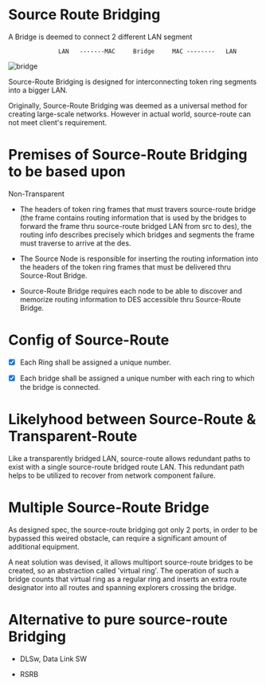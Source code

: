# Source Route Bridging

A Bridge is deemed to connect 2 different LAN segment


        
                  LAN   -------MAC     Bridge     MAC --------   LAN
        
        
 
 ![bridge](https://s3.notfalse.net/wp-content/uploads/2018/05/15023113/bridge-demo.png)

Source-Route Bridging is designed for interconnecting token ring segments into a bigger LAN.

Originally, Source-Route Bridging was deemed as a universal method for creating large-scale networks. However in actual world, source-route can not meet client's requirement.

# Premises of Source-Route Bridging to be based upon 

Non-Transparent

* The headers of token ring frames that must travers source-route bridge (the frame contains routing information that is used by the bridges to forward the frame thru source-route bridged LAN from src to des), the routing info describes precisely which bridges and segments the frame must traverse to arrive at the des.

* The Source Node is responsible for inserting the routing information into the headers of the token ring frames that must be delivered thru Source-Rout Bridge.

* Source-Route Bridge requires each node to be able to discover and memorize routing information to DES accessible thru Source-Route Bridge.

# Config of Source-Route

- [x] Each Ring shall be assigned a unique number.

- [x] Each bridge shall be assigned a unique number with each ring to which the bridge is connected.

# Likelyhood between Source-Route & Transparent-Route

Like a transparently bridged LAN, source-route allows redundant paths to exist with a single source-route bridged route LAN. This redundant path helps to be utilized to recover from network component failure.

# Multiple Source-Route Bridge

As designed spec, the source-route bridging got only 2 ports, in order to be bypassed this weired obstacle, can require a significant amount of additional equipment.

A neat solution was devised, it allows multiport source-route bridges to be created, so an abstraction called 'virtual ring'. The operation of such a bridge counts that virtual ring as a regular ring and inserts an extra route designator into all routes and spanning explorers crossing the bridge.

# Alternative to pure source-route Bridging

* DLSw, Data Link SW


* RSRB




